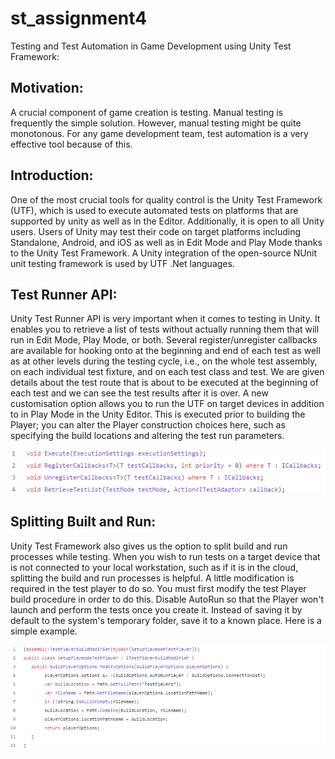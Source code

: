 # st_assignment4

Testing and Test Automation in Game Development using Unity Test Framework:

## Motivation:

A crucial component of game creation is testing. Manual testing is frequently the simple solution. However, manual testing might be quite monotonous. For any game development team, test automation is a very effective tool because of this.

## Introduction:

One of the most crucial tools for quality control is the Unity Test Framework (UTF), which is used to execute automated tests on platforms that are supported by unity as well as in the Editor. Additionally, it is open to all Unity users. Users of Unity may test their code on target platforms including Standalone, Android, and iOS as well as in Edit Mode and Play Mode thanks to the Unity Test Framework. A Unity integration of the open-source NUnit unit testing framework is used by UTF .Net languages.

## Test Runner API:

Unity Test Runner API is very important when it comes to testing in Unity. It enables you to retrieve a list of tests without actually running them that will run in Edit Mode, Play Mode, or both. Several register/unregister callbacks are available for hooking onto at the beginning and end of each test as well as at other levels during the testing cycle, i.e., on the whole test assembly, on each individual test fixture, and on each test class and test. We are given details about the test route that is about to be executed at the beginning of each test and we can see the test results after it is over. A new customisation option allows you to run the UTF on target devices in addition to in Play Mode in the Unity Editor. This is executed prior to building the Player; you can alter the Player construction choices here, such as specifying the build locations and altering the test run parameters.

![alt text](https://github.com/rattlesnakexd/st_assignment4/blob/main/img1.png?raw=true)

## Splitting Built and Run:

Unity Test Framework also gives us the option to split build and run processes while testing. When you wish to run tests on a target device that is not connected to your local workstation, such as if it is in the cloud, splitting the build and run processes is helpful. A little modification is required in the test player to do so. You must first modify the test Player build procedure in order to do this. Disable AutoRun so that the Player won't launch and perform the tests once you create it. Instead of saving it by default to the system's temporary folder, save it to a known place. Here is a simple example.

![alt text](https://github.com/rattlesnakexd/st_assignment4/blob/main/img2.png?raw=true)
